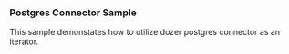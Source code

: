 ### Postgres Connector Sample

This sample demonstates how to utilize dozer postgres connector as an iterator.

